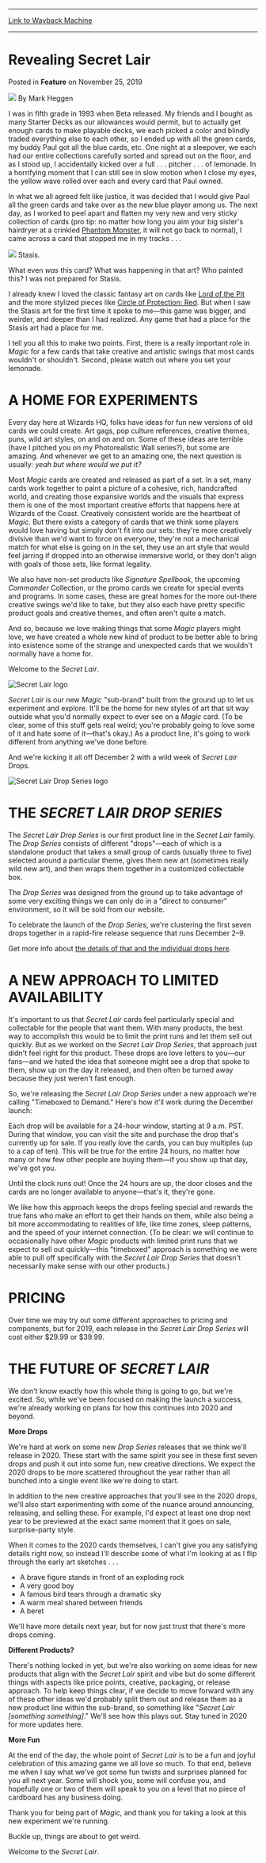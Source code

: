 
---
[Link to Wayback Machine](https://web.archive.org/web/20220409171458/https://magic.wizards.com/en/articles/archive/feature/revealing-secret-lair-2019-11-25?gclid=EAIaIQobChMI7snS7YuG5wIVA__jBx1lcgG2EAAYASAAEgIKSfD_BwE)

[_metadata_:wayback_url]:- "https://magic.wizards.com/en/articles/archive/feature/revealing-secret-lair-2019-11-25?gclid=EAIaIQobChMI7snS7YuG5wIVA__jBx1lcgG2EAAYASAAEgIKSfD_BwE"
[_metadata_:wayback_raw_url]:- "https://web.archive.org/web/20220409171458id_/https://magic.wizards.com/en/articles/archive/feature/revealing-secret-lair-2019-11-25?gclid=EAIaIQobChMI7snS7YuG5wIVA__jBx1lcgG2EAAYASAAEgIKSfD_BwE"
[_metadata_:wayback_capture_timestamp]:- "2022-04-09 17:14:58+00:00"
[_metadata_:publish_date]:- "2019-11-25"
[_metadata_:description]:- "Learn about the thought process behind Magic's new sub-brand from the product owner himself."
[_metadata_:generator]:- "Drupal 7 (http://drupal.org)"
---


Revealing Secret Lair
=====================



 Posted in **Feature**
 on November 25, 2019 






![](https://media.magic.wizards.com/styles/auth_small/public/images/person/authorpic_markheggen.jpg)
By Mark Heggen











I was in fifth grade in 1993 when Beta released. My friends and I bought as many Starter Decks as our allowances would permit, but to actually get enough cards to make playable decks, we each picked a color and blindly traded everything else to each other, so I ended up with all the green cards, my buddy Paul got all the blue cards, etc. One night at a sleepover, we each had our entire collections carefully sorted and spread out on the floor, and as I stood up, I accidentally kicked over a full . . . pitcher . . . of lemonade. In a horrifying moment that I can still see in slow motion when I close my eyes, the yellow wave rolled over each and every card that Paul owned.


In what we all agreed felt like justice, it was decided that I would give Paul all the green cards and take over as the new blue player among us. The next day, as I worked to peel apart and flatten my very new and very sticky collection of cards (pro tip: no matter how long you aim your big sister's hairdryer at a crinkled [Phantom Monster](https://gatherer.wizards.com/Pages/Card/Details.aspx?name=Phantom+Monster), it will not go back to normal), I came across a card that stopped me in my tracks . . .


[![](https://gatherer.wizards.com/Handlers/Image.ashx?type=card&multiverseid=423)](https://gatherer.wizards.com/Pages/Card/Details.aspx?multiverseid=423)
Stasis.


What even *was* this card? What was happening in that art? Who painted this? I was not prepared for Stasis.


I already knew I loved the classic fantasy art on cards like [Lord of the Pit](https://gatherer.wizards.com/Pages/Card/Details.aspx?name=Lord+of+the+Pit) and the more stylized pieces like [Circle of Protection: Red](https://gatherer.wizards.com/Pages/Card/Details.aspx?name=Circle+of+Protection%3A+Red). But when I saw the Stasis art for the first time it spoke to me—this game was bigger, and weirder, and deeper than I had realized. Any game that had a place for the Stasis art had a place for me.


I tell you all this to make two points. First, there is a really important role in *Magic* for a few cards that take creative and artistic swings that most cards wouldn't or shouldn't. Second, please watch out where you set your lemonade.


A HOME FOR EXPERIMENTS
======================


Every day here at Wizards HQ, folks have ideas for fun new versions of old cards we could create. Art gags, pop culture references, creative themes, puns, wild art styles, on and on and on. Some of these ideas are terrible (have I pitched you on my Photorealistic Wall series?), but some are amazing. And whenever we get to an amazing one, the next question is usually: *yeah* *but where would we put it?*


Most *Magic* cards are created and released as part of a set. In a set, many cards work together to paint a picture of a cohesive, rich, handcrafted world, and creating those expansive worlds and the visuals that express them is one of the most important creative efforts that happens here at Wizards of the Coast. Creatively consistent worlds are the heartbeat of *Magic*. But there exists a category of cards that we think some players would love having but simply don't fit into our sets: they're more creatively divisive than we'd want to force on everyone, they're not a mechanical match for what else is going on in the set, they use an art style that would feel jarring if dropped into an otherwise immersive world, or they don't align with goals of those sets, like format legality.


We also have non-set products like *Signature Spellbook*, the upcoming *Commander* Collection, or the promo cards we create for special events and programs. In some cases, these are great homes for the more out-there creative swings we'd like to take, but they also each have pretty specific product goals and creative themes, and often aren't quite a match.


And so, because we love making things that some *Magic* players might love, we have created a whole new kind of product to be better able to bring into existence some of the strange and unexpected cards that we wouldn't normally have a home for.


Welcome to the *Secret Lair*.


![Secret Lair logo](https://media.wizards.com/2019/images/daily/V28pO3oDii.png)


*Secret Lair* is our new *Magic* "sub-brand" built from the ground up to let us experiment and explore. It'll be the home for new styles of art that sit way outside what you'd normally expect to ever see on a *Magic* card. (To be clear, some of this stuff gets real weird; you're probably going to love some of it and hate some of it—that's okay.) As a product line, it's going to work different from anything we've done before.


And we're kicking it all off December 2 with a wild week of *Secret Lair* Drops.


![Secret Lair Drop Series logo](https://media.wizards.com/2019/images/daily/3hwfeKTon4.png)


THE *SECRET LAIR* *DROP SERIES*
===============================


The *Secret Lair* *Drop Series* is our first product line in the *Secret Lair* family. The *Drop Series* consists of different "drops"—each of which is a standalone product that takes a small group of cards (usually three to five) selected around a particular theme, gives them new art (sometimes really wild new art), and then wraps them together in a customized collectable box.


The *Drop Series* was designed from the ground up to take advantage of some very exciting things we can only do in a "direct to consumer" environment, so it will be sold from our website.


To celebrate the launch of the *Drop Series*, we're clustering the first seven drops together in a rapid-fire release sequence that runs December 2–9.


Get more info about [the details of that and the individual drops here](https://magic.wizards.com/en/articles/archive/news/secret-lair-recap-2019-11-25).


A NEW APPROACH TO LIMITED AVAILABILITY
======================================


It's important to us that *Secret Lair* cards feel particularly special and collectable for the people that want them. With many products, the best way to accomplish this would be to limit the print runs and let them sell out quickly. But as we worked on the *Secret Lair Drop Series*, that approach just didn't feel right for this product. These drops are love letters to you—our fans—and we hated the idea that someone might see a drop that spoke to them, show up on the day it released, and then often be turned away because they just weren't fast enough.


So, we're releasing the *Secret Lair Drop Series* under a new approach we're calling "Timeboxed to Demand." Here's how it'll work during the December launch:


Each drop will be available for a 24-hour window, starting at 9 a.m. PST. During that window, you can visit the site and purchase the drop that's currently up for sale. If you really love the cards, you can buy multiples (up to a cap of ten). This will be true for the entire 24 hours, no matter how many or how few other people are buying them—if you show up that day, we've got you.


Until the clock runs out! Once the 24 hours are up, the door closes and the cards are no longer available to anyone—that's it, they're gone.


We like how this approach keeps the drops feeling special and rewards the true fans who make an effort to get their hands on them, while also being a bit more accommodating to realities of life, like time zones, sleep patterns, and the speed of your internet connection. (To be clear: we will continue to occasionally have other *Magic* products with limited print runs that we expect to sell out quickly—this "timeboxed" approach is something we were able to pull off specifically with the *Secret Lair Drop Series* that doesn't necessarily make sense with our other products.)


PRICING
=======


Over time we may try out some different approaches to pricing and components, but for 2019, each release in the *Secret Lair Drop Series* will cost either $29.99 or $39.99.


THE FUTURE OF *SECRET LAIR*
===========================


We don't know exactly how this whole thing is going to go, but we're excited. So, while we've been focused on making the launch a success, we're already working on plans for how this continues into 2020 and beyond.


**More Drops**


We're hard at work on some new *Drop Series* releases that we think we'll release in 2020. These start with the same spirit you see in these first seven drops and push it out into some fun, new creative directions. We expect the 2020 drops to be more scattered throughout the year rather than all bunched into a single event like we're doing to start.


In addition to the new creative approaches that you'll see in the 2020 drops, we'll also start experimenting with some of the nuance around announcing, releasing, and selling these. For example, I'd expect at least one drop next year to be previewed at the exact same moment that it goes on sale, surprise-party style.


When it comes to the 2020 cards themselves, I can't give you any satisfying details right now, so instead I'll describe some of what I'm looking at as I flip through the early art sketches . . .


* A brave figure stands in front of an exploding rock
* A very good boy
* A famous bird tears through a dramatic sky
* A warm meal shared between friends
* A beret

We'll have more details next year, but for now just trust that there's more drops coming.


**Different Products?**


There's nothing locked in yet, but we're also working on some ideas for new products that align with the *Secret Lair* spirit and vibe but do some different things with aspects like price points, creative, packaging, or release approach. To help keep things clear, if we decide to move forward with any of these other ideas we'd probably split them out and release them as a new product line within the sub-brand, so something like "*Secret Lair [something something]*." We'll see how this plays out. Stay tuned in 2020 for more updates here.


**More Fun**


At the end of the day, the whole point of *Secret Lair* is to be a fun and joyful celebration of this amazing game we all love so much. To that end, believe me when I say what we've got some fun twists and surprises planned for you all next year. Some will shock you, some will confuse you, and hopefully one or two of them will speak to you on a level that no piece of cardboard has any business doing.


Thank you for being part of *Magic*, and thank you for taking a look at this new experiment we're running.


Buckle up, things are about to get weird.


Welcome to the *Secret Lair*.







